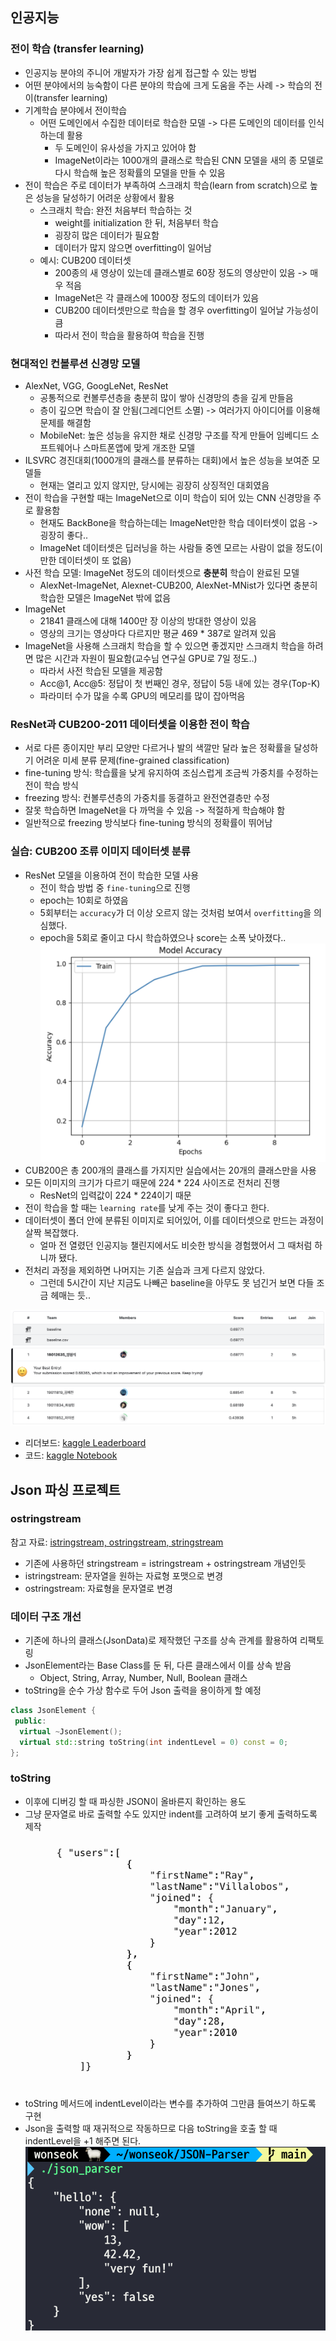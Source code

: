 ## 인공지능
### 전이 학습 (transfer learning)
- 인공지능 분야의 주니어 개발자가 가장 쉽게 접근할 수 있는 방법
- 어떤 분야에서의 능숙함이 다른 분야의 학습에 크게 도움을 주는 사례 -> 학습의 전이(transfer learning)
- 기계학습 분야에서 전이학습
  - 어떤 도메인에서 수집한 데이터로 학습한 모델 -> 다른 도메인의 데이터를 인식하는데 활용
    - 두 도메인이 유사성을 가지고 있어야 함
    - ImageNet이라는 1000개의 클래스로 학습된 CNN 모델을 새의 종 모델로 다시 학습해 높은 정확률의 모델을 만들 수 있음
- 전이 학습은 주로 데이터가 부족하여 스크래치 학습(learn from scratch)으로 높은 성능을 달성하기 어려운 상황에서 활용
  - 스크래치 학습: 완전 처음부터 학습하는 것
    - weight를 initialization 한 뒤, 처음부터 학습
    - 굉장히 많은 데이터가 필요함
    - 데이터가 많지 않으면 overfitting이 일어남
  - 예시: CUB200 데이터셋
    - 200종의 새 영상이 있는데 클래스별로 60장 정도의 영상만이 있음 -> 매우 적음
    - ImageNet은 각 클래스에 1000장 정도의 데이터가 있음
    - CUB200 데이터셋만으로 학습을 할 경우 overfitting이 일어날 가능성이 큼
    - 따라서 전이 학습을 활용하여 학습을 진행

### 현대적인 컨볼루션 신경망 모델
- AlexNet, VGG, GoogLeNet, ResNet
  - 공통적으로 컨볼루션층을 충분히 많이 쌓아 신경망의 층을 깊게 만들음
  - 층이 깊으면 학습이 잘 안됨(그레디언트 소멸) -> 여러가지 아이디어를 이용해 문제를 해결함
  - MobileNet: 높은 성능을 유지한 채로 신경망 구조를 작게 만들어 임베디드 소프트웨어나 스마트폰앱에 맞게 개조한 모델
- ILSVRC 경진대회(1000개의 클래스를 분류하는 대회)에서 높은 성능을 보여준 모델들
  - 현재는 열리고 있지 않지만, 당시에는 굉장히 상징적인 대회였음
- 전이 학습을 구현할 때는 ImageNet으로 이미 학습이 되어 있는 CNN 신경망을 주로 활용함
  - 현재도 BackBone을 학습하는데는 ImageNet만한 학습 데이터셋이 없음 -> 굉장히 좋다..
  - ImageNet 데이터셋은 딥러닝을 하는 사람들 중엔 모르는 사람이 없을 정도(이만한 데이터셋이 또 없음)
- 사전 학습 모델: ImageNet 정도의 데이터셋으로 **충분히** 학습이 완료된 모델
  - AlexNet-ImageNet, Alexnet-CUB200, AlexNet-MNist가 있다면 충분히 학습한 모델은 ImageNet 밖에 없음
- ImageNet
  - 21841 클래스에 대해 1400만 장 이상의 방대한 영상이 있음
  - 영상의 크기는 영상마다 다르지만 평균 469 * 387로 알려져 있음
- ImageNet을 사용해 스크래치 학습을 할 수 있으면 좋겠지만 스크래치 학습을 하려면 많은 시간과 자원이 필요함(교수님 연구실 GPU로 7일 정도..)
  - 따라서 사전 학습된 모델을 제공함
  - Acc@1, Acc@5: 정답이 첫 번째인 경우, 정답이 5등 내에 있는 경우(Top-K)
  - 파라미터 수가 많을 수록 GPU의 메모리를 많이 잡아먹음

### ResNet과 CUB200-2011 데이터셋을 이용한 전이 학습
- 서로 다른 종이지만 부리 모양만 다르거나 발의 색깔만 달라 높은 정확률을 달성하기 어려운 미세 분류 문제(fine-grained classification)
- fine-tuning 방식: 학습률을 낮게 유지하여 조심스럽게 조금씩 가중치를 수정하는 전이 학습 방식
- freezing 방식: 컨볼루션층의 가중치를 동결하고 완전연결층만 수정
- 잘못 학습하면 ImageNet을 다 까먹을 수 있음 -> 적절하게 학습해야 함
- 일반적으로 freezing 방식보다 fine-tuning 방식의 정확률이 뛰어남
  
### 실습: CUB200 조류 이미지 데이터셋 분류
- ResNet 모델을 이용하여 전이 학습한 모델 사용
  - 전이 학습 방법 중 `fine-tuning`으로 진행
  - epoch는 10회로 하였음
  - 5회부터는 `accuracy`가 더 이상 오르지 않는 것처럼 보여서 `overfitting`을 의심했다.
  - epoch을 5회로 줄이고 다시 학습하였으나 score는 소폭 낮아졌다..
![](../resources/2023-11-30-19-00-01.png)
- CUB200은 총 200개의 클래스를 가지지만 실습에서는 20개의 클래스만을 사용
- 모든 이미지의 크기가 다르기 때문에 224 * 224 사이즈로 전처리 진행
  - ResNet의 입력값이 224 * 224이기 때문
- 전이 학습을 할 때는 `learning rate`를 낮게 주는 것이 좋다고 한다.
- 데이터셋이 폴더 안에 분류된 이미지로 되어있어, 이를 데이터셋으로 만드는 과정이 살짝 복잡했다.
  - 얼마 전 열렸던 인공지능 챌린지에서도 비슷한 방식을 경험했어서 그 때처럼 하니까 됐다.
- 전처리 과정을 제외하면 나머지는 기존 실습과 크게 다르지 않았다.
  - 그런데 5시간이 지난 지금도 나빼곤 baseline을 아무도 못 넘긴거 보면 다들 조금 헤매는 듯..

![1등했다](../resources/2023-11-30-18-52-03.png)
- 리더보드: [kaggle Leaderboard](https://www.kaggle.com/competitions/2023-2aiw13p1-cub200/overview)
- 코드: [kaggle Notebook](https://www.kaggle.com/code/wonyangs/18012635-w13p1)

## Json 파싱 프로젝트
### ostringstream
참고 자료: [istringstream, ostringstream, stringstream](https://doitnow-man.tistory.com/entry/C-%EA%B0%9C%EB%B0%9C%EC%9E%90%EB%90%98%EA%B8%B0-6-istringstream-ostringstream-stringstream-%EC%82%AC%EC%9A%A9%EB%B2%95)

- 기존에 사용하던 stringstream = istringstream + ostringstream 개념인듯
- istringstream: 문자열을 원하는 자료형 포맷으로 변경
- ostringstream: 자료형을 문자열로 변경

### 데이터 구조 개선
- 기존에 하나의 클래스(JsonData)로 제작했던 구조를 상속 관계를 활용하여 리팩토링
- JsonElement라는 Base Class를 둔 뒤, 다른 클래스에서 이를 상속 받음
  - Object, String, Array, Number, Null, Boolean 클래스
- toString을 순수 가상 함수로 두어 Json 출력을 용이하게 할 예정
```c++
class JsonElement {
 public:
  virtual ~JsonElement();
  virtual std::string toString(int indentLevel = 0) const = 0;
};
```

### toString
- 이후에 디버깅 할 때 파싱한 JSON이 올바른지 확인하는 용도
- 그냥 문자열로 바로 출력할 수도 있지만 indent를 고려하여 보기 좋게 출력하도록 제작
  ![요런 느낌](../resources/2023-11-30-19-25-39.png)
- toString 메서드에 indentLevel이라는 변수를 추가하여 그만큼 들여쓰기 하도록 구현
- Json을 출력할 때 재귀적으로 작동하므로 다음 toString을 호출 할 때 indentLevel을 +1 해주면 된다.
![출력 구현](../resources/2023-11-30-20-33-35.png)